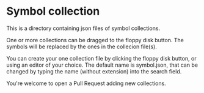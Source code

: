 # Symbol collection

This is a directory containing json files of symbol collections.

One or more collections can be dragged to the floppy disk button.
The symbols will be replaced by the ones in the collecion file(s).

You can create your one collection file
by clicking the floppy disk button,
or using an editor of your choice.
The default name is symbol.json,
that can be changed by typing the name (without extension)
into the search field.

You're welcome to open a Pull Request adding new collections.